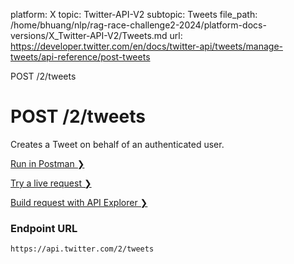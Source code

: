 platform: X
topic: Twitter-API-V2
subtopic: Tweets
file_path: /home/bhuang/nlp/rag-race-challenge2-2024/platform-docs-versions/X_Twitter-API-V2/Tweets.md
url: https://developer.twitter.com/en/docs/twitter-api/tweets/manage-tweets/api-reference/post-tweets

POST /2/tweets

# POST /2/tweets

Creates a Tweet on behalf of an authenticated user.

[Run in Postman ❯](https://t.co/twitter-api-postman) 

[Try a live request ❯](https://oauth-playground.glitch.me/?id=createTweet&params=%28%27query%21%28%29%7Ebody%21%27%28*text%5C%21*just+setting+up+my+%23TwitterAPI*%29%27%7Epath%21%28%29%29*%5C%27%01*_&body=%27%28*text%5C%21*just+setting+up+my+%23TwitterAPI*%29%27*%5C%27%01*_) 

[Build request with API Explorer ❯](https://developer.twitter.com/apitools/api?endpoint=%2F2%2Ftweets&method=post) 

### Endpoint URL

`https://api.twitter.com/2/tweets`